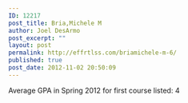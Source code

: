 ```yaml
---
ID: 12217
post_title: Bria,Michele M
author: Joel DesArmo
post_excerpt: ""
layout: post
permalink: http://effrtlss.com/briamichele-m-6/
published: true
post_date: 2012-11-02 20:50:09
---
```

<p>Average GPA in Spring 2012 for first course listed: 4</p>